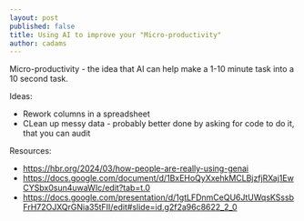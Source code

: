 ```yaml
---
layout: post
published: false
title: Using AI to improve your "Micro-productivity"
author: cadams
---
```

Micro-productivity - the idea that AI can help make a 1-10 minute task into a 10 second task.

Ideas:
- Rework columns in a spreadsheet
- CLean up messy data - probably better done by asking for code to do it, that you can audit

Resources:
- https://hbr.org/2024/03/how-people-are-really-using-genai
- https://docs.google.com/document/d/1BxEHoQyXxehkMCLBjzfjRXaj1EwCYSbx0sun4uwaWIc/edit?tab=t.0
- https://docs.google.com/presentation/d/1gtLFDnmCeQU6JtUWqsKSssbFrH72OJXQrGNia35tFII/edit#slide=id.g2f2a96c8622_2_0